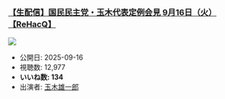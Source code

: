 ### [【生配信】国民民主党・玉木代表定例会見 9月16日（火）【ReHacQ】](https://www.youtube.com/watch?v=9Whp7LqVGfw)
[![](https://img.youtube.com/vi/9Whp7LqVGfw/sddefault.jpg)](https://www.youtube.com/watch?v=9Whp7LqVGfw)
-   公開日: 2025-09-16
-   視聴数: 12,977
-   **いいね数: 134**
-   出演者: [玉木雄一郎](/rehacq_fan/people/玉木雄一郎 "wikilink")
